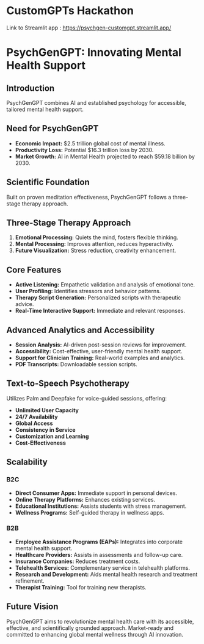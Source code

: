 # CustomGPTs Hackathon
Link to Streamlit app : https://psychgen-customgpt.streamlit.app/
# PsychGenGPT: Innovating Mental Health Support

## Introduction

PsychGenGPT combines AI and established psychology for accessible, tailored mental health support.

## Need for PsychGenGPT

- **Economic Impact:** $2.5 trillion global cost of mental illness.
- **Productivity Loss:** Potential $16.3 trillion loss by 2030.
- **Market Growth:** AI in Mental Health projected to reach $59.18 billion by 2030.

## Scientific Foundation

Built on proven meditation effectiveness, PsychGenGPT follows a three-stage therapy approach.

## Three-Stage Therapy Approach

1. **Emotional Processing:** Quiets the mind, fosters flexible thinking.
2. **Mental Processing:** Improves attention, reduces hyperactivity.
3. **Future Visualization:** Stress reduction, creativity enhancement.

## Core Features

- **Active Listening:** Empathetic validation and analysis of emotional tone.
- **User Profiling:** Identifies stressors and behavior patterns.
- **Therapy Script Generation:** Personalized scripts with therapeutic advice.
- **Real-Time Interactive Support:** Immediate and relevant responses.

## Advanced Analytics and Accessibility

- **Session Analysis:** AI-driven post-session reviews for improvement.
- **Accessibility:** Cost-effective, user-friendly mental health support.
- **Support for Clinician Training:** Real-world examples and analytics.
- **PDF Transcripts:** Downloadable session scripts.

## Text-to-Speech Psychotherapy

Utilizes Palm and Deepfake for voice-guided sessions, offering:

- **Unlimited User Capacity**
- **24/7 Availability**
- **Global Access**
- **Consistency in Service**
- **Customization and Learning**
- **Cost-Effectiveness**

## Scalability

### B2C

- **Direct Consumer Apps:** Immediate support in personal devices.
- **Online Therapy Platforms:** Enhances existing services.
- **Educational Institutions:** Assists students with stress management.
- **Wellness Programs:** Self-guided therapy in wellness apps.

### B2B

- **Employee Assistance Programs (EAPs):** Integrates into corporate mental health support.
- **Healthcare Providers:** Assists in assessments and follow-up care.
- **Insurance Companies:** Reduces treatment costs.
- **Telehealth Services:** Complementary service in telehealth platforms.
- **Research and Development:** Aids mental health research and treatment refinement.
- **Therapist Training:** Tool for training new therapists.

## Future Vision

PsychGenGPT aims to revolutionize mental health care with its accessible, effective, and scientifically grounded approach. Market-ready and committed to enhancing global mental wellness through AI innovation.
